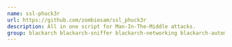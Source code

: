 ```yaml
---
name: ssl-phuck3r
url: https://github.com/zombiesam/ssl_phuck3r
description: All in one script for Man-In-The-Middle attacks.
group: blackarch blackarch-sniffer blackarch-networking blackarch-automation
---
```

